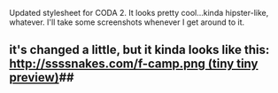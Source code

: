 Updated stylesheet for CODA 2. It looks pretty cool...kinda hipster-like, whatever. I'll take some screenshots whenever I get around to it.

## it's changed a little, but it kinda looks like this: [http://ssssnakes.com/f-camp.png (tiny tiny preview)](http://ssssnakes.com/f-camp.png)##
